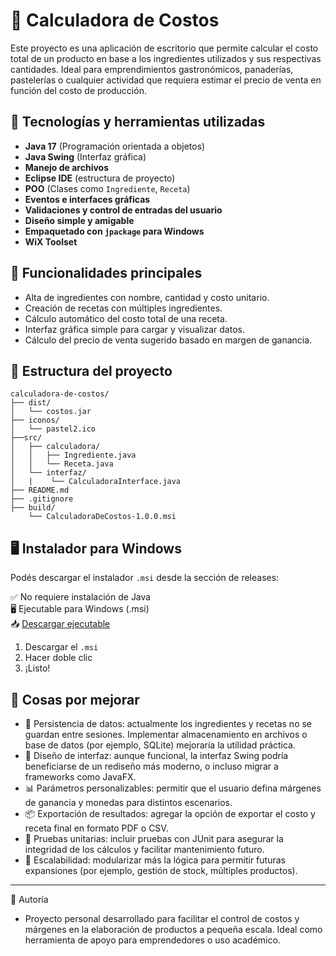 # 🧮 Calculadora de Costos

Este proyecto es una aplicación de escritorio que permite calcular el costo total de un producto en base a los ingredientes utilizados y sus respectivas cantidades. Ideal para emprendimientos gastronómicos, panaderías, pastelerías o cualquier actividad que requiera estimar el precio de venta en función del costo de producción.

## 🚀 Tecnologías y herramientas utilizadas

- **Java 17** (Programación orientada a objetos)
- **Java Swing** (Interfaz gráfica)
- **Manejo de archivos**
- **Eclipse IDE** (estructura de proyecto)
- **POO** (Clases como `Ingrediente`, `Receta`)
- **Eventos e interfaces gráficas**
- **Validaciones y control de entradas del usuario**
- **Diseño simple y amigable**
- **Empaquetado con `jpackage` para Windows**
- **WiX Toolset**

## 🎯 Funcionalidades principales

- Alta de ingredientes con nombre, cantidad y costo unitario.
- Creación de recetas con múltiples ingredientes.
- Cálculo automático del costo total de una receta.
- Interfaz gráfica simple para cargar y visualizar datos.
- Cálculo del precio de venta sugerido basado en margen de ganancia.

## 📂 Estructura del proyecto

```text
calculadora-de-costos/
├── dist/                      
│   └── costos.jar
├── iconos/                   
│   └── pastel2.ico
├──src/
│   ├── calculadora/
│   │   ├── Ingrediente.java       
│   │   └── Receta.java            
│   └── interfaz/
│   |    └── CalculadoraInterface.java  
├── README.md                 
├── .gitignore
├── build/        
    └── CalculadoraDeCostos-1.0.0.msi
```

## 🖥 Instalador para Windows

Podés descargar el instalador `.msi` desde la sección de releases:

✅ No requiere instalación de Java  
🖥 Ejecutable para Windows (.msi)  
📥 [Descargar ejecutable](https://github.com/aldana-filiberto/calculadora-de-costos/releases/tag/v1.0.0)

1. Descargar el `.msi`
2. Hacer doble clic
3. ¡Listo!


## 🔧 Cosas por mejorar
- 💾 Persistencia de datos: actualmente los ingredientes y recetas no se guardan entre sesiones. Implementar almacenamiento en archivos o base de datos (por ejemplo, SQLite) mejoraría la utilidad práctica.
- 🎨 Diseño de interfaz: aunque funcional, la interfaz Swing podría beneficiarse de un rediseño más moderno, o incluso migrar a frameworks como JavaFX.
- 📊 Parámetros personalizables: permitir que el usuario defina márgenes de ganancia y monedas para distintos escenarios.
- 📦 Exportación de resultados: agregar la opción de exportar el costo y receta final en formato PDF o CSV.
- 🧪 Pruebas unitarias: incluir pruebas con JUnit para asegurar la integridad de los cálculos y facilitar mantenimiento futuro.
- 🧰 Escalabilidad: modularizar más la lógica para permitir futuras expansiones (por ejemplo, gestión de stock, múltiples productos).

---
🧠 Autoría
- Proyecto personal desarrollado para facilitar el control de costos y márgenes en la elaboración de productos a pequeña escala. Ideal como herramienta de apoyo para emprendedores o uso académico.






